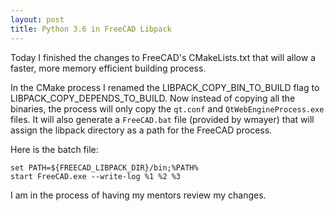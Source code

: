 ```yaml
---
layout: post
title: Python 3.6 in FreeCAD Libpack
---
```


Today I finished the changes to FreeCAD's CMakeLists.txt that will allow a faster, more memory efficient building process.

In the CMake process I renamed the LIBPACK_COPY_BIN_TO_BUILD flag to LIBPACK_COPY_DEPENDS_TO_BUILD. Now instead of copying all the binaries, the process will only copy the `qt.conf` and `QtWebEngineProcess.exe` files. It will also generate a `FreeCAD.bat` file (provided by wmayer) that will assign the libpack directory as a path for the FreeCAD process.

Here is the batch file:

```batch
set PATH=${FREECAD_LIBPACK_DIR}/bin;%PATH%
start FreeCAD.exe --write-log %1 %2 %3
```

I am in the process of having my mentors review my changes.